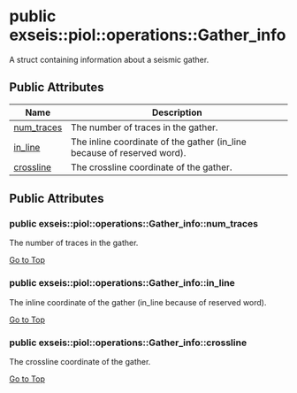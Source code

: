 # <a name='exseis-piol-operations-Gather_info' /> public exseis::piol::operations::Gather_info

A struct containing information about a seismic gather. 




## Public Attributes
| Name | Description | 
| ---- | ---- |
| [num_traces](#exseis-piol-operations-Gather_info-num_traces) | The number of traces in the gather.  |
| [in_line](#exseis-piol-operations-Gather_info-in_line) | The inline coordinate of the gather (in_line because of reserved word).  |
| [crossline](#exseis-piol-operations-Gather_info-crossline) | The crossline coordinate of the gather.  |



## Public Attributes
### <a name='exseis-piol-operations-Gather_info-num_traces' /> public exseis::piol::operations::Gather_info::num_traces 

The number of traces in the gather. 








[Go to Top](#exseis-piol-operations-Gather_info)

### <a name='exseis-piol-operations-Gather_info-in_line' /> public exseis::piol::operations::Gather_info::in_line 

The inline coordinate of the gather (in_line because of reserved word). 








[Go to Top](#exseis-piol-operations-Gather_info)

### <a name='exseis-piol-operations-Gather_info-crossline' /> public exseis::piol::operations::Gather_info::crossline 

The crossline coordinate of the gather. 








[Go to Top](#exseis-piol-operations-Gather_info)

